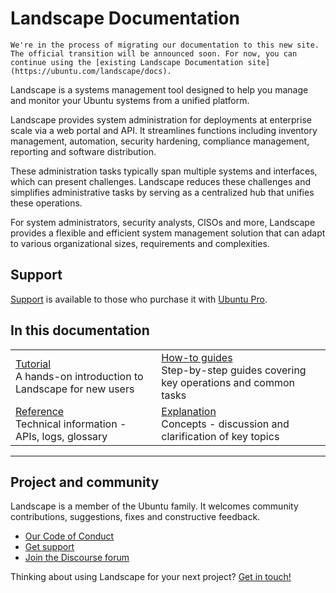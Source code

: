 # Landscape Documentation

```{note}
We're in the process of migrating our documentation to this new site. The official transition will be announced soon. For now, you can continue using the [existing Landscape Documentation site](https://ubuntu.com/landscape/docs).
```

Landscape is a systems management tool designed to help you manage and monitor your Ubuntu systems from a unified platform.

Landscape provides system administration for deployments at enterprise scale via a web portal and API. It streamlines functions including inventory management, automation, security hardening, compliance management, reporting and software distribution.

These administration tasks typically span multiple systems and interfaces, which can present challenges. Landscape reduces these challenges and simplifies administrative tasks by serving as a centralized hub that unifies these operations.

For system administrators, security analysts, CISOs and more, Landscape provides a flexible and efficient system management solution that can adapt to various organizational sizes, requirements and complexities.

## Support

[Support](https://support-portal.canonical.com/) is available to those who purchase it with [Ubuntu Pro](https://ubuntu.com/pro).

## In this documentation

| | |
|--|--|
| [Tutorial](/tutorial/getting-started-with-landscape) </br> A hands-on introduction to Landscape for new users | [How-to guides](/how-to-guides/index) </br> Step-by-step guides covering key operations and common tasks |
| [Reference](/reference/index) </br> Technical information - APIs, logs, glossary | [Explanation](/explanation/index) </br> Concepts - discussion and clarification of key topics |
---

## Project and community

Landscape is a member of the Ubuntu family. It welcomes community contributions, suggestions, fixes and constructive feedback. 

* [Our Code of Conduct](https://launchpad.net/codeofconduct/2.0)
* [Get support](https://ubuntu.com/support/community-support)
* [Join the Discourse forum](https://discourse.ubuntu.com/c/landscape/89)

Thinking about using Landscape for your next project? [Get in touch!](https://ubuntu.com/landscape#get-in-touch)
